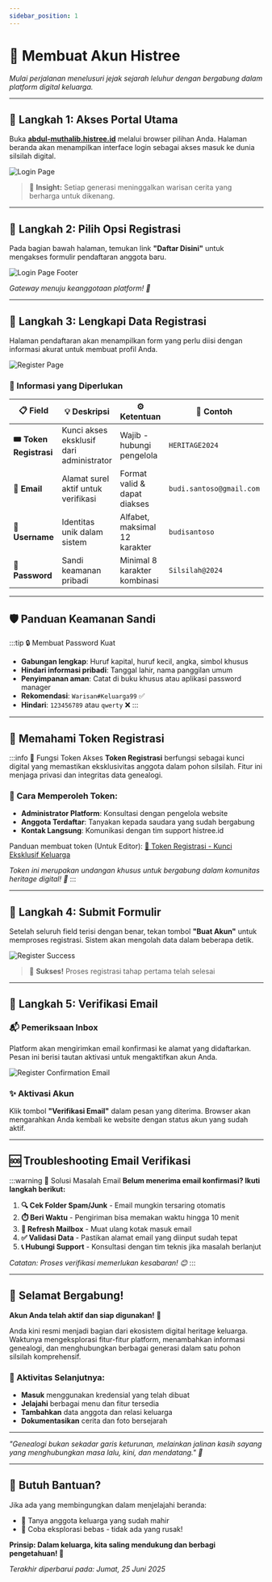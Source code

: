 ```yaml
---
sidebar_position: 1
---
```


# 🪪 Membuat Akun Histree
*Mulai perjalanan menelusuri jejak sejarah leluhur dengan bergabung dalam platform digital keluarga.*

---

## 🚪 Langkah 1: Akses Portal Utama
Buka **[abdul-muthalib.histree.id](https://abdul-muthalib.histree.id/)** melalui browser pilihan Anda. Halaman beranda akan menampilkan interface login sebagai akses masuk ke dunia silsilah digital.

![Login Page](./img/membuat-akun/login_page.png)

> 🌟 **Insight:** Setiap generasi meninggalkan warisan cerita yang berharga untuk dikenang.

---

## 👥 Langkah 2: Pilih Opsi Registrasi
Pada bagian bawah halaman, temukan link **"Daftar Disini"** untuk mengakses formulir pendaftaran anggota baru.

<div style={{textAlign: 'center', margin: '20px 0'}}>
  
  ![Login Page Footer](./img/membuat-akun/login_page_footer.png)
  
  *Gateway menuju keanggotaan platform! 🎯*
</div>

---

## 📝 Langkah 3: Lengkapi Data Registrasi
Halaman pendaftaran akan menampilkan form yang perlu diisi dengan informasi akurat untuk membuat profil Anda.

![Register Page](./img/membuat-akun/register_page.png)

### 🎫 Informasi yang Diperlukan

| 📋 **Field** | 💡 **Deskripsi** | ⚙️ **Ketentuan** | 💭 **Contoh** |
|--------------|------------------|-------------------|---------------|
| **🎟️ Token Registrasi** | Kunci akses eksklusif dari administrator | Wajib - hubungi pengelola | `HERITAGE2024` |
| **📧 Email** | Alamat surel aktif untuk verifikasi | Format valid & dapat diakses | `budi.santoso@gmail.com` |
| **👤 Username** | Identitas unik dalam sistem | Alfabet, maksimal 12 karakter | `budisantoso` |  
| **🔐 Password** | Sandi keamanan pribadi | Minimal 8 karakter kombinasi | `Silsilah@2024` |

---

## 🛡️ Panduan Keamanan Sandi

:::tip 🔒 Membuat Password Kuat
- **Gabungan lengkap**: Huruf kapital, huruf kecil, angka, simbol khusus
- **Hindari informasi pribadi**: Tanggal lahir, nama panggilan umum
- **Penyimpanan aman**: Catat di buku khusus atau aplikasi password manager
- **Rekomendasi**: `Warisan#Keluarga99` ✅
- **Hindari**: `123456789` atau `qwerty` ❌
:::

---

## 🎫 Memahami Token Registrasi

:::info 🔑 Fungsi Token Akses
**Token Registrasi** berfungsi sebagai kunci digital yang memastikan eksklusivitas anggota dalam pohon silsilah. Fitur ini menjaga privasi dan integritas data genealogi.

### 🤝 Cara Memperoleh Token:
- **Administrator Platform**: Konsultasi dengan pengelola website
- **Anggota Terdaftar**: Tanyakan kepada saudara yang sudah bergabung
- **Kontak Langsung**: Komunikasi dengan tim support histree.id

Panduan membuat token (Untuk Editor): [🎫 Token Registrasi - Kunci Eksklusif Keluarga](/docs/apa-itu/token_registrasi)

*Token ini merupakan undangan khusus untuk bergabung dalam komunitas heritage digital! 🎉*
:::

---

## 🚀 Langkah 4: Submit Formulir
Setelah seluruh field terisi dengan benar, tekan tombol **"Buat Akun"** untuk memproses registrasi. Sistem akan mengolah data dalam beberapa detik.

![Register Success](./img/membuat-akun/register_success.png)

> 🎯 **Sukses!** Proses registrasi tahap pertama telah selesai

---

## 📧 Langkah 5: Verifikasi Email

### 📬 Pemeriksaan Inbox
Platform akan mengirimkan email konfirmasi ke alamat yang didaftarkan. Pesan ini berisi tautan aktivasi untuk mengaktifkan akun Anda.

![Register Confirmation Email](./img/membuat-akun/register_email.png)

### ✨ Aktivasi Akun
Klik tombol **"Verifikasi Email"** dalam pesan yang diterima. Browser akan mengarahkan Anda kembali ke website dengan status akun yang sudah aktif.

---

## 🆘 Troubleshooting Email Verifikasi

:::warning 📧 Solusi Masalah Email
**Belum menerima email konfirmasi? Ikuti langkah berikut:**

1. **🔍 Cek Folder Spam/Junk** - Email mungkin tersaring otomatis
2. **⏱️ Beri Waktu** - Pengiriman bisa memakan waktu hingga 10 menit  
3. **🔄 Refresh Mailbox** - Muat ulang kotak masuk email
4. **✅ Validasi Data** - Pastikan alamat email yang diinput sudah tepat
5. **📞 Hubungi Support** - Konsultasi dengan tim teknis jika masalah berlanjut

*Catatan: Proses verifikasi memerlukan kesabaran! 😊*
:::

---

## 🎉 Selamat Bergabung!

**Akun Anda telah aktif dan siap digunakan!** 🥳

Anda kini resmi menjadi bagian dari ekosistem digital heritage keluarga. Waktunya mengeksplorasi fitur-fitur platform, menambahkan informasi genealogi, dan menghubungkan berbagai generasi dalam satu pohon silsilah komprehensif.

### 🌟 Aktivitas Selanjutnya:
- **Masuk** menggunakan kredensial yang telah dibuat
- **Jelajahi** berbagai menu dan fitur tersedia
- **Tambahkan** data anggota dan relasi keluarga
- **Dokumentasikan** cerita dan foto bersejarah

---

*"Genealogi bukan sekadar garis keturunan, melainkan jalinan kasih sayang yang menghubungkan masa lalu, kini, dan mendatang." 💝*

---

## 🤔 Butuh Bantuan?

Jika ada yang membingungkan dalam menjelajahi beranda:
- 👥 Tanya anggota keluarga yang sudah mahir
- 🔄 Coba eksplorasi bebas - tidak ada yang rusak!

**Prinsip: Dalam keluarga, kita saling mendukung dan berbagi pengetahuan! 🤗**

*Terakhir diperbarui pada: Jumat, 25 Juni 2025*